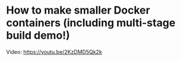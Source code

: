 # How to make smaller Docker containers (including multi-stage build demo!)

Video: https://youtu.be/2KzDMD5Qk2k

